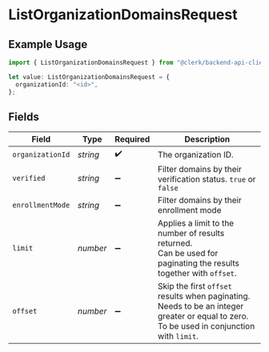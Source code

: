 # ListOrganizationDomainsRequest

## Example Usage

```typescript
import { ListOrganizationDomainsRequest } from "@clerk/backend-api-client/models/operations";

let value: ListOrganizationDomainsRequest = {
  organizationId: "<id>",
};
```

## Fields

| Field                                                                                                                                     | Type                                                                                                                                      | Required                                                                                                                                  | Description                                                                                                                               |
| ----------------------------------------------------------------------------------------------------------------------------------------- | ----------------------------------------------------------------------------------------------------------------------------------------- | ----------------------------------------------------------------------------------------------------------------------------------------- | ----------------------------------------------------------------------------------------------------------------------------------------- |
| `organizationId`                                                                                                                          | *string*                                                                                                                                  | :heavy_check_mark:                                                                                                                        | The organization ID.                                                                                                                      |
| `verified`                                                                                                                                | *string*                                                                                                                                  | :heavy_minus_sign:                                                                                                                        | Filter domains by their verification status. `true` or `false`                                                                            |
| `enrollmentMode`                                                                                                                          | *string*                                                                                                                                  | :heavy_minus_sign:                                                                                                                        | Filter domains by their enrollment mode                                                                                                   |
| `limit`                                                                                                                                   | *number*                                                                                                                                  | :heavy_minus_sign:                                                                                                                        | Applies a limit to the number of results returned.<br/>Can be used for paginating the results together with `offset`.                     |
| `offset`                                                                                                                                  | *number*                                                                                                                                  | :heavy_minus_sign:                                                                                                                        | Skip the first `offset` results when paginating.<br/>Needs to be an integer greater or equal to zero.<br/>To be used in conjunction with `limit`. |